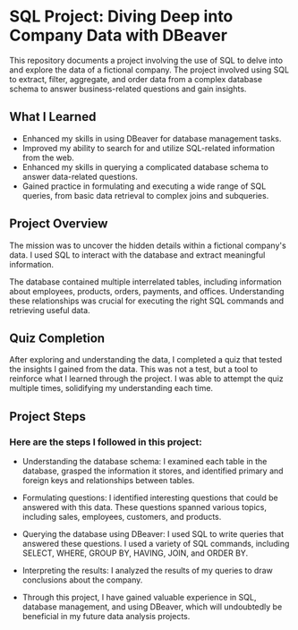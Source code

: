 # SQL Project: Diving Deep into Company Data with DBeaver

This repository documents a project involving the use of SQL to delve into and explore the data of a fictional company. The project involved using SQL to extract, filter, aggregate, and order data from a complex database schema to answer business-related questions and gain insights.

## What I Learned
- Enhanced my skills in using DBeaver for database management tasks.
- Improved my ability to search for and utilize SQL-related information from the web.
- Enhanced my skills in querying a complicated database schema to answer data-related questions.
- Gained practice in formulating and executing a wide range of SQL queries, from basic data retrieval to complex joins and subqueries.
  
## Project Overview
The mission was to uncover the hidden details within a fictional company's data. I used SQL to interact with the database and extract meaningful information.

The database contained multiple interrelated tables, including information about employees, products, orders, payments, and offices. Understanding these relationships was crucial for executing the right SQL commands and retrieving useful data.

## Quiz Completion
After exploring and understanding the data, I completed a quiz that tested the insights I gained from the data. This was not a test, but a tool to reinforce what I learned through the project. I was able to attempt the quiz multiple times, solidifying my understanding each time.

## Project Steps

### Here are the steps I followed in this project:

- Understanding the database schema: I examined each table in the database, grasped the information it stores, and identified primary and foreign keys and relationships between tables.

- Formulating questions: I identified interesting questions that could be answered with this data. These questions spanned various topics, including sales, employees, customers, and products.

- Querying the database using DBeaver: I used SQL to write queries that answered these questions. I used a variety of SQL commands, including SELECT, WHERE, GROUP BY, HAVING, JOIN, and ORDER BY.

- Interpreting the results: I analyzed the results of my queries to draw conclusions about the company.

- Through this project, I have gained valuable experience in SQL, database management, and using DBeaver, which will undoubtedly be beneficial in my future data analysis projects.